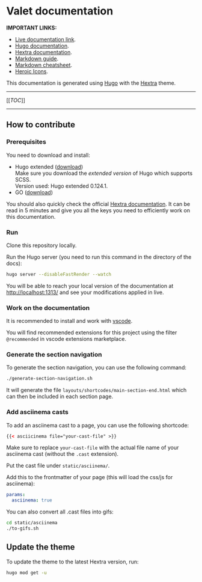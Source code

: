 # Valet documentation

**IMPORTANT LINKS:**

- [Live documentation link][live-url].
- [Hugo documentation][hugo-docs].
- [Hextra documentation][hextra].
- [Markdown guide][markdown-guide].
- [Markdown cheatsheet][cheatsheet].
- [Heroic Icons][heroic-icons].

This documentation is generated using [Hugo][hugo] with the [Hextra][hextra] theme.

---

[[_TOC_]]

---

## How to contribute

### Prerequisites

You need to download and install:

- Hugo extended ([download][download-hugo])  
  Make sure you download the _extended version_ of Hugo which supports SCSS.  
  Version used: Hugo extended 0.124.1.
- GO ([download][download-go])

You should also quickly check the official [Hextra documentation][hextra-docs]. It can be read in 5 minutes and give you all the keys you need to efficiently work on this documentation.

### Run

Clone this repository locally.

Run the Hugo server (you need to run this command in the directory of the docs):

```bash
hugo server --disableFastRender --watch
```

You will be able to reach your local version of the documentation at <http://localhost:1313/> and see your modifications applied in live.

### Work on the documentation

It is recommended to install and work with [vscode](https://code.visualstudio.com/). 

You will find recommended extensions for this project using the filter `@recommended` in vscode extensions marketplace.

### Generate the section navigation

To generate the section navigation, you can use the following command:

```bash
./generate-section-navigation.sh
```

It will generate the file `layouts/shortcodes/main-section-end.html` which can then be included in each section page.

### Add asciinema casts

To add an asciinema cast to a page, you can use the following shortcode:

```html
{{< asciicinema file="your-cast-file" >}}
```

Make sure to replace `your-cast-file` with the actual file name of your asciinema cast (without the `.cast` extension).

Put the cast file under `static/asciinema/`.

Add this to the frontmatter of your page (this will load the css/js for asciinema):

```yaml
params:
  asciinema: true
```

You can also convert all .cast files into gifs:

```bash
cd static/asciinema
./to-gifs.sh
```




## Update the theme

To update the theme to the latest Hextra version, run:

```bash
hugo mod get -u
```

[live-url]: https://jcaillon.github.io/valet/
[hugo]: https://gohugo.io
[hugo-docs]: https://gohugo.io/documentation
[hextra]: https://imfing.github.io/hextra/
[download-go]: https://go.dev/dl/
[download-hugo]: https://github.com/gohugoio/hugo/releases
[markdown-guide]: https://www.markdownguide.org/
[heroic-icons]: https://v1.heroicons.com/
[cheatsheet]: https://github.com/adam-p/markdown-here/wiki/Markdown-Cheatsheet
[hextra-docs]: https://imfing.github.io/hextra/docs/guide/
